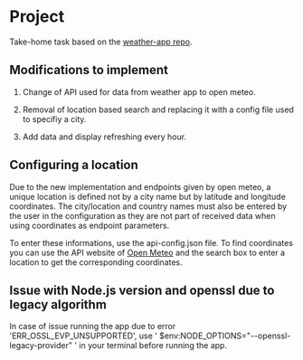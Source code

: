 # Project

Take-home task based on the [weather-app repo](https://github.com/madzadev/weather-app.git).


## Modifications to implement

1. Change of API used for data from weather app to open meteo.

2. Removal of location based search and replacing it with a config file used to specifiy a city.

3. Add data and display refreshing every hour.

## Configuring a location

Due to the new implementation and endpoints given by open meteo, a unique location is defined not by a city name but by latitude and longitude coordinates.
The city/location and country names must also be entered by the user in the configuration as they are not part of received data when using coordinates as endpoint parameters.

To enter these informations, use the api-config.json file.
To find coordinates you can use the API website of [Open Meteo](https://open-meteo.com/en/docs) and the search box to enter a location to get the corresponding coordinates.

## Issue with Node.js version and openssl due to legacy algorithm

In case of issue running the app due to error 'ERR_OSSL_EVP_UNSUPPORTED', use ' $env:NODE_OPTIONS="--openssl-legacy-provider" ' in your terminal before running the app.